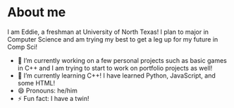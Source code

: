 # About me

I am Eddie, a freshman at University of North Texas! I plan to major in Computer Science and am trying my best to get a leg up for my future in Comp Sci!
- 🔭 I’m currently working on a few personal projects such as basic games in C++ and I am trying to start to work on portfolio projects as well!
- 🌱 I’m currently learning C++! I have learned Python, JavaScript, and some HTML!
- 😄 Pronouns: he/him
- ⚡ Fun fact: I have a twin!
